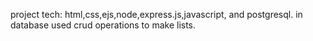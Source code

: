 project tech: html,css,ejs,node,express.js,javascript, and postgresql.
in database used crud operations to make lists.
